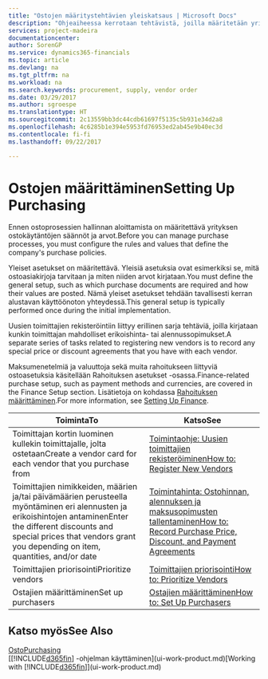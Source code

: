 ```yaml
---
title: "Ostojen määritystehtävien yleiskatsaus | Microsoft Docs"
description: "Ohjeaiheessa kerrotaan tehtävistä, joilla määritetään yrityksen hallintakäytäntöjä, ja määritetään ostoprosessit."
services: project-madeira
documentationcenter: 
author: SorenGP
ms.service: dynamics365-financials
ms.topic: article
ms.devlang: na
ms.tgt_pltfrm: na
ms.workload: na
ms.search.keywords: procurement, supply, vendor order
ms.date: 03/29/2017
ms.author: sgroespe
ms.translationtype: HT
ms.sourcegitcommit: 2c13559bb3dc44cdb61697f5135c5b931e34d2a8
ms.openlocfilehash: 4c6285b1e394e5953fd76953ed2ab45e9b40ec3d
ms.contentlocale: fi-fi
ms.lasthandoff: 09/22/2017

---
```

# <a name="setting-up-purchasing"></a><span data-ttu-id="c36f0-103">Ostojen määrittäminen</span><span class="sxs-lookup"><span data-stu-id="c36f0-103">Setting Up Purchasing</span></span>
<span data-ttu-id="c36f0-104">Ennen ostoprosessien hallinnan aloittamista on määritettävä yrityksen ostokäytäntöjen säännöt ja arvot.</span><span class="sxs-lookup"><span data-stu-id="c36f0-104">Before you can manage purchase processes, you must configure the rules and values that define the company's purchase policies.</span></span>

<span data-ttu-id="c36f0-105">Yleiset asetukset on määritettävä. Yleisiä asetuksia ovat esimerkiksi se, mitä ostoasiakirjoja tarvitaan ja miten niiden arvot kirjataan.</span><span class="sxs-lookup"><span data-stu-id="c36f0-105">You must define the general setup, such as which purchase documents are required and how their values are posted.</span></span> <span data-ttu-id="c36f0-106">Nämä yleiset asetukset tehdään tavallisesti kerran alustavan käyttöönoton yhteydessä.</span><span class="sxs-lookup"><span data-stu-id="c36f0-106">This general setup is typically performed once during the initial implementation.</span></span>

<span data-ttu-id="c36f0-107">Uusien toimittajien rekisteröintiin liittyy erillinen sarja tehtäviä, joilla kirjataan kunkin toimittajan mahdolliset erikoishinta- tai alennussopimukset.</span><span class="sxs-lookup"><span data-stu-id="c36f0-107">A separate series of tasks related to registering new vendors is to record any special price or discount agreements that you have with each vendor.</span></span>

<span data-ttu-id="c36f0-108">Maksumenetelmiä ja valuuttoja sekä muita rahoitukseen liittyviä ostoasetuksia käsitellään Rahoituksen asetukset -osassa.</span><span class="sxs-lookup"><span data-stu-id="c36f0-108">Finance-related purchase setup, such as payment methods and currencies, are covered in the Finance Setup section.</span></span> <span data-ttu-id="c36f0-109">Lisätietoja on kohdassa [Rahoituksen määrittäminen](finance-setup-finance.md).</span><span class="sxs-lookup"><span data-stu-id="c36f0-109">For more information, see [Setting Up Finance](finance-setup-finance.md).</span></span>

| <span data-ttu-id="c36f0-110">Toiminta</span><span class="sxs-lookup"><span data-stu-id="c36f0-110">To</span></span> | <span data-ttu-id="c36f0-111">Katso</span><span class="sxs-lookup"><span data-stu-id="c36f0-111">See</span></span> |
| --- | --- |
| <span data-ttu-id="c36f0-112">Toimittajan kortin luominen kullekin toimittajalle, jolta ostetaan</span><span class="sxs-lookup"><span data-stu-id="c36f0-112">Create a vendor card for each vendor that you purchase from</span></span>|[<span data-ttu-id="c36f0-113">Toimintaohje: Uusien toimittajien rekisteröiminen</span><span class="sxs-lookup"><span data-stu-id="c36f0-113">How to: Register New Vendors</span></span>](purchasing-how-register-new-vendors.md) |
| <span data-ttu-id="c36f0-114">Toimittajien nimikkeiden, määrien ja/tai päivämäärien perusteella myöntäminen eri alennusten ja erikoishintojen antaminen</span><span class="sxs-lookup"><span data-stu-id="c36f0-114">Enter the different discounts and special prices that vendors grant you depending on item, quantities, and/or date</span></span> |[<span data-ttu-id="c36f0-115">Toimintahinta: Ostohinnan, alennuksen ja maksusopimusten tallentaminen</span><span class="sxs-lookup"><span data-stu-id="c36f0-115">How to: Record Purchase Price, Discount, and Payment Agreements</span></span>](purchasing-how-record-purchase-price-discount-payment-agreements.md) |
| <span data-ttu-id="c36f0-116">Toimittajien priorisointi</span><span class="sxs-lookup"><span data-stu-id="c36f0-116">Prioritize vendors</span></span> |[<span data-ttu-id="c36f0-117">Toimittajien priorisointi</span><span class="sxs-lookup"><span data-stu-id="c36f0-117">How to: Prioritize Vendors</span></span>](purchasing-how-prioritize-vendors.md) |
| <span data-ttu-id="c36f0-118">Ostajien määrittäminen</span><span class="sxs-lookup"><span data-stu-id="c36f0-118">Set up purchasers</span></span> |[<span data-ttu-id="c36f0-119">Ostajien määrittäminen</span><span class="sxs-lookup"><span data-stu-id="c36f0-119">How to: Set Up Purchasers</span></span>](purchasing-how-setup-purchasers.md) |

## <a name="see-also"></a><span data-ttu-id="c36f0-120">Katso myös</span><span class="sxs-lookup"><span data-stu-id="c36f0-120">See Also</span></span>
[<span data-ttu-id="c36f0-121">Osto</span><span class="sxs-lookup"><span data-stu-id="c36f0-121">Purchasing</span></span>](purchasing-manage-purchasing.md)  
<span data-ttu-id="c36f0-122">[[!INCLUDE[d365fin](includes/d365fin_md.md)] -ohjelman käyttäminen](ui-work-product.md)</span><span class="sxs-lookup"><span data-stu-id="c36f0-122">[Working with [!INCLUDE[d365fin](includes/d365fin_md.md)]](ui-work-product.md)</span></span>

